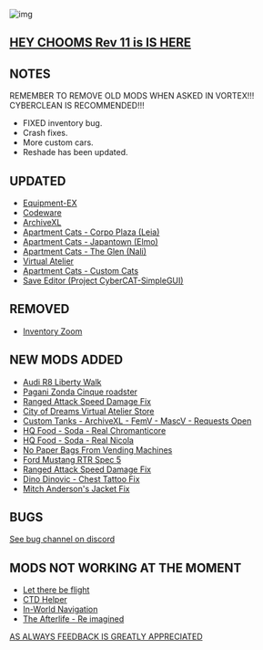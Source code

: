 ![img](https://s11.gifyu.com/images/Cuty-od-Dreams-Logo-YellowUP.png)


[HEY CHOOMS Rev 11 is IS HERE ](https://)
-

NOTES
-

REMEMBER TO REMOVE OLD MODS WHEN ASKED IN VORTEX!!! 
CYBERCLEAN IS RECOMMENDED!!!
- FIXED inventory bug.
- Crash fixes.
- More custom cars.
- Reshade has been updated.

UPDATED
-

- [Equipment-EX](https://www.nexusmods.com/cyberpunk2077/mods/6945)
- [Codeware](https://www.nexusmods.com/cyberpunk2077/mods/7780)
- [ArchiveXL](https://www.nexusmods.com/cyberpunk2077/mods/4198)
- [Apartment Cats - Corpo Plaza (Leia)](https://www.nexusmods.com/cyberpunk2077/mods/6329)
- [Apartment Cats - Japantown (Elmo)](https://www.nexusmods.com/cyberpunk2077/mods/6493)
- [Apartment Cats - The Glen (Nali)](https://www.nexusmods.com/cyberpunk2077/mods/6276)
- [Virtual Atelier](https://www.nexusmods.com/cyberpunk2077/mods/2987)
- [Apartment Cats - Custom Cats](https://www.nexusmods.com/cyberpunk2077/mods/6837)
- [Save Editor (Project CyberCAT-SimpleGUI)](https://www.nexusmods.com/cyberpunk2077/mods/718)

REMOVED
-

- [Inventory Zoom](https://www.nexusmods.com/cyberpunk2077/mods/4776)


NEW MODS ADDED 
-

- [Audi R8 Liberty Walk](https://www.nexusmods.com/cyberpunk2077/mods/8827?tab=description)
- [Pagani Zonda Cinque roadster](https://www.nexusmods.com/cyberpunk2077/mods/8795?tab=description)
- [Ranged Attack Speed Damage Fix](https://www.nexusmods.com/cyberpunk2077/mods/4997?tab=description)
- [City of Dreams Virtual Atelier Store](https://www.nexusmods.com/cyberpunk2077/mods/8344)
- [Custom Tanks - ArchiveXL - FemV - MascV - Requests Open](https://www.nexusmods.com/cyberpunk2077/mods/8640)
- [HQ Food - Soda - Real Chromanticore](https://www.nexusmods.com/cyberpunk2077/mods/8407?tab=description)
- [HQ Food - Soda - Real Nicola](https://www.nexusmods.com/cyberpunk2077/mods/8491?tab=description)
- [No Paper Bags From Vending Machines](https://www.nexusmods.com/cyberpunk2077/mods/8387?tab=description)
- [Ford Mustang RTR Spec 5](https://www.nexusmods.com/cyberpunk2077/mods/8912)
- [Ranged Attack Speed Damage Fix](https://www.nexusmods.com/cyberpunk2077/mods/4997?tab=description)
- [Dino Dinovic - Chest Tattoo Fix](https://www.nexusmods.com/cyberpunk2077/mods/5866/?tab=description&jump_to_comment=126306948)
- [Mitch Anderson's Jacket Fix](https://www.nexusmods.com/cyberpunk2077/mods/4263)

BUGS
-

 [See bug channel on discord](https://discord.gg/xZNztPjA2u)
 

MODS NOT WORKING AT THE MOMENT 
-

- [Let there be flight](https://)
- [CTD Helper](https://)
- [In-World Navigation](https://)
- [The Afterlife - Re imagined](https://)

[AS ALWAYS FEEDBACK IS GREATLY APPRECIATED](https://)
